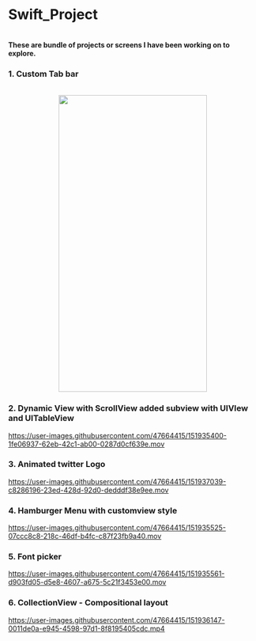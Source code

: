 # Swift_Project

<br>__These are bundle of projects or screens I have been working on to explore.__<br>

### 1. Custom Tab bar  

<div align="center">
<br><img src="https://user-images.githubusercontent.com/47664415/118583171-41be8a00-b7b2-11eb-8002-bbf62cfae329.png" width="300" height="600">
</div>

### 2. Dynamic View with ScrollView added subview with UIVIew and UITableView

https://user-images.githubusercontent.com/47664415/151935400-1fe06937-62eb-42c1-ab00-0287d0cf639e.mov

### 3. Animated twitter Logo

https://user-images.githubusercontent.com/47664415/151937039-c8286196-23ed-428d-92d0-dedddf38e9ee.mov

### 4. Hamburger Menu with customview style

https://user-images.githubusercontent.com/47664415/151935525-07ccc8c8-218c-46df-b4fc-c87f23fb9a40.mov

### 5. Font picker

https://user-images.githubusercontent.com/47664415/151935561-d903fd05-d5e8-4607-a675-5c21f3453e00.mov

### 6. CollectionView - Compositional layout

https://user-images.githubusercontent.com/47664415/151936147-0011de0a-e945-4598-97d1-8f8195405cdc.mp4
